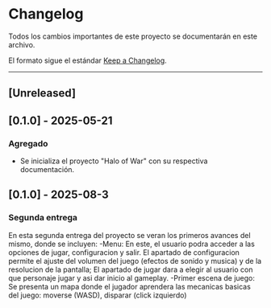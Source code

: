 # Changelog

Todos los cambios importantes de este proyecto se documentarán en este archivo.

El formato sigue el estándar [Keep a Changelog](https://keepachangelog.com/es-ES/1.0.0/).

---

## [Unreleased]

## [0.1.0] - 2025-05-21
### Agregado
- Se inicializa el proyecto "Halo of War" con su respectiva documentación.
## [0.1.0] - 2025-08-3
### Segunda entrega
En esta segunda entrega del proyecto se veran los primeros avances del mismo, donde se incluyen:
-Menu:
En este, el usuario podra acceder a las opciones de jugar, configuracion y salir. El apartado de configuracion permite el ajuste del volumen del juego (efectos de sonido y musica) y de la resolucion de la pantalla; El apartado de jugar dara a elegir al usuario con que personaje jugar y asi dar inicio al gameplay.
-Primer escena de juego:
Se presenta un mapa donde el jugador aprendera las mecanicas basicas del juego: moverse (WASD), disparar (click izquierdo)

